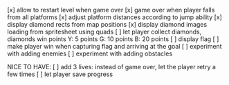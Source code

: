 [x] allow to restart level when game over
[x] game over when player falls from all platforms
[x] adjust platform distances according to jump ability
[x] display diamond rects from map positions
[x] display diamond images loading from spritesheet using quads
[ ] let player collect diamonds, diamonds win points
    Y: 5 points
    G: 10 points
    B: 20 points
[ ] display flag
[ ] make player win when capturing flag and arriving at the goal
[ ] experiment with adding enemies
[ ] experiment with adding obstacles

NICE TO HAVE:
[ ] add 3 lives: instead of game over, let the player retry a few times
[ ] let player save progress
